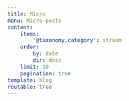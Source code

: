 ```yaml
---
title: Micro
menu: Micro-posts
content:
    items:
        '@taxonomy.category': stream
    order:
        by: date
        dir: desc
    limit: 10
    pagination: true
template: blog
routable: true
---
```


